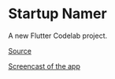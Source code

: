 # Startup Namer

A new Flutter Codelab project.


[Source](https://codelabs.developers.google.com/codelabs/first-flutter-app-pt1#0)

[Screencast of the app](https://www.youtube.com/watch?v=dsJTxBh3bvI)

